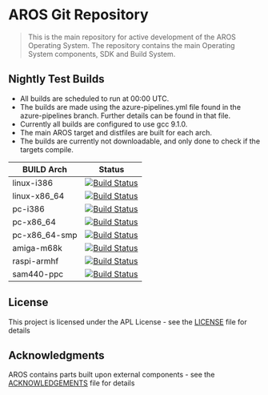 # AROS Git Repository

> This is the main repository for active development of the AROS Operating System.
> The repository contains the main Operating System components, SDK and Build System.

## Nightly Test Builds

* All builds are scheduled to run at 00:00 UTC.
* The builds are made using the azure-pipelines.yml file found in the azure-pipelines branch. Further details can be found in that file.
* Currently all builds are configured to use gcc 9.1.0.
* The main AROS target and distfiles are built for each arch.
* The builds are currently not downloadable, and only done to check if the targets compile.

| BUILD Arch | Status |
| --- | --- |
| linux-i386 | [![Build Status](https://dev.azure.com/aros-development-team/AROS/_apis/build/status/aros-development-team.AROS-linux-i386?branchName=azure-pipelines)](https://dev.azure.com/aros-development-team/AROS/_build/latest?definitionId=1&branchName=azure-pipelines) |
| linux-x86_64 | [![Build Status](https://dev.azure.com/aros-development-team/AROS/_apis/build/status/aros-development-team.AROS-linux-x86_64?branchName=azure-pipelines)](https://dev.azure.com/aros-development-team/AROS/_build/latest?definitionId=1&branchName=azure-pipelines) |
| pc-i386 | [![Build Status](https://dev.azure.com/aros-development-team/AROS/_apis/build/status/aros-development-team.AROS-pc-i386?branchName=azure-pipelines)](https://dev.azure.com/aros-development-team/AROS/_build/latest?definitionId=1&branchName=azure-pipelines) |
| pc-x86_64 | [![Build Status](https://dev.azure.com/aros-development-team/AROS/_apis/build/status/aros-development-team.AROS-pc-x86_64?branchName=azure-pipelines)](https://dev.azure.com/aros-development-team/AROS/_build/latest?definitionId=1&branchName=azure-pipelines) |
| pc-x86_64-smp | [![Build Status](https://dev.azure.com/aros-development-team/AROS/_apis/build/status/aros-development-team.AROS-pc-x86_64-smp?branchName=azure-pipelines)](https://dev.azure.com/aros-development-team/AROS/_build/latest?definitionId=7&branchName=azure-pipelines) |
| amiga-m68k | [![Build Status](https://dev.azure.com/aros-development-team/AROS/_apis/build/status/aros-development-team.AROS-amiga-m68k?branchName=azure-pipelines)](https://dev.azure.com/aros-development-team/AROS/_build/latest?definitionId=1&branchName=azure-pipelines) |
| raspi-armhf | [![Build Status](https://dev.azure.com/aros-development-team/AROS/_apis/build/status/aros-development-team.AROS-raspi-armhf?branchName=azure-pipelines)](https://dev.azure.com/aros-development-team/AROS/_build/latest?definitionId=1&branchName=azure-pipelines) |
| sam440-ppc | [![Build Status](https://dev.azure.com/aros-development-team/AROS/_apis/build/status/aros-development-team.AROS-sam440-ppc?branchName=azure-pipelines)](https://dev.azure.com/aros-development-team/AROS/_build/latest?definitionId=1&branchName=azure-pipelines) |

## License

This project is licensed under the APL License - see the [LICENSE](LICENSE) file for details

## Acknowledgments

AROS contains parts built upon external components - see the [ACKNOWLEDGEMENTS](ACKNOWLEDGEMENTS) file for details

